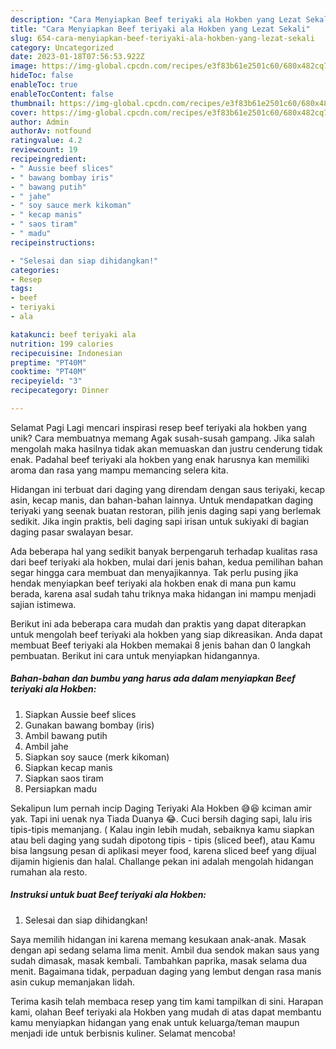 ```yaml
---
description: "Cara Menyiapkan Beef teriyaki ala Hokben yang Lezat Sekali"
title: "Cara Menyiapkan Beef teriyaki ala Hokben yang Lezat Sekali"
slug: 654-cara-menyiapkan-beef-teriyaki-ala-hokben-yang-lezat-sekali
category: Uncategorized
date: 2023-01-18T07:56:53.922Z
image: https://img-global.cpcdn.com/recipes/e3f83b61e2501c60/680x482cq70/beef-teriyaki-ala-hokben-foto-resep-utama.jpg
hideToc: false
enableToc: true
enableTocContent: false
thumbnail: https://img-global.cpcdn.com/recipes/e3f83b61e2501c60/680x482cq70/beef-teriyaki-ala-hokben-foto-resep-utama.jpg
cover: https://img-global.cpcdn.com/recipes/e3f83b61e2501c60/680x482cq70/beef-teriyaki-ala-hokben-foto-resep-utama.jpg
author: Admin
authorAv: notfound
ratingvalue: 4.2
reviewcount: 19
recipeingredient:
- " Aussie beef slices"
- " bawang bombay iris"
- " bawang putih"
- " jahe"
- " soy sauce merk kikoman"
- " kecap manis"
- " saos tiram"
- " madu"
recipeinstructions:

- "Selesai dan siap dihidangkan!"
categories:
- Resep
tags:
- beef
- teriyaki
- ala

katakunci: beef teriyaki ala 
nutrition: 199 calories
recipecuisine: Indonesian
preptime: "PT40M"
cooktime: "PT40M"
recipeyield: "3"
recipecategory: Dinner

---
```



Selamat Pagi Lagi mencari inspirasi resep beef teriyaki ala hokben yang unik? Cara membuatnya memang Agak susah-susah gampang. Jika salah mengolah maka hasilnya tidak akan memuaskan dan justru cenderung tidak enak. Padahal beef teriyaki ala hokben yang enak harusnya kan memiliki aroma dan rasa yang mampu memancing selera kita.


Hidangan ini terbuat dari daging yang direndam dengan saus teriyaki, kecap asin, kecap manis, dan bahan-bahan lainnya. Untuk mendapatkan daging teriyaki yang seenak buatan restoran, pilih jenis daging sapi yang berlemak sedikit. Jika ingin praktis, beli daging sapi irisan untuk sukiyaki di bagian daging pasar swalayan besar.

Ada beberapa hal yang sedikit banyak berpengaruh terhadap kualitas rasa dari beef teriyaki ala hokben, mulai dari jenis bahan, kedua pemilihan bahan segar hingga cara membuat dan menyajikannya. Tak perlu pusing jika hendak menyiapkan beef teriyaki ala hokben enak di mana pun kamu berada, karena asal sudah tahu triknya maka hidangan ini mampu menjadi sajian istimewa.


Berikut ini ada beberapa cara mudah dan praktis yang dapat diterapkan untuk mengolah beef teriyaki ala hokben yang siap dikreasikan. Anda dapat membuat Beef teriyaki ala Hokben memakai 8 jenis bahan dan 0 langkah pembuatan. Berikut ini cara untuk menyiapkan hidangannya.

<!--inarticleads1-->

##### Bahan-bahan dan bumbu yang harus ada dalam menyiapkan Beef teriyaki ala Hokben:

1. Siapkan  Aussie beef slices
1. Gunakan  bawang bombay (iris)
1. Ambil  bawang putih
1. Ambil  jahe
1. Siapkan  soy sauce (merk kikoman)
1. Siapkan  kecap manis
1. Siapkan  saos tiram
1. Persiapkan  madu


Sekalipun lum pernah incip Daging Teriyaki Ala Hokben 😅😆 kciman amir yak. Tapi ini uenak nya Tiada Duanya 😂. Cuci bersih daging sapi, lalu iris tipis-tipis memanjang. ( Kalau ingin lebih mudah, sebaiknya kamu siapkan atau beli daging yang sudah dipotong tipis - tipis (sliced beef), atau Kamu bisa langsung pesan di aplikasi meyer food, karena sliced beef yang dijual dijamin higienis dan halal. Challange pekan ini adalah mengolah hidangan rumahan ala resto. 

<!--inarticleads2-->

##### Instruksi untuk buat Beef teriyaki ala Hokben:


1. Selesai dan siap dihidangkan!

Saya memilih hidangan ini karena memang kesukaan anak-anak. Masak dengan api sedang selama lima menit. Ambil dua sendok makan saus yang sudah dimasak, masak kembali. Tambahkan paprika, masak selama dua menit. Bagaimana tidak, perpaduan daging yang lembut dengan rasa manis asin cukup memanjakan lidah. 

Terima kasih telah membaca resep yang tim kami tampilkan di sini. Harapan kami, olahan Beef teriyaki ala Hokben yang mudah di atas dapat membantu kamu menyiapkan hidangan yang enak untuk keluarga/teman maupun menjadi ide untuk berbisnis kuliner. Selamat mencoba!
